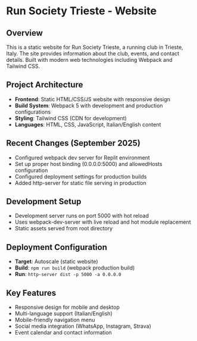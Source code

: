 # Run Society Trieste - Website

## Overview
This is a static website for Run Society Trieste, a running club in Trieste, Italy. The site provides information about the club, events, and contact details. Built with modern web technologies including Webpack and Tailwind CSS.

## Project Architecture
- **Frontend**: Static HTML/CSS/JS website with responsive design
- **Build System**: Webpack 5 with development and production configurations
- **Styling**: Tailwind CSS (CDN for development)
- **Languages**: HTML, CSS, JavaScript, Italian/English content

## Recent Changes (September 2025)
- Configured webpack dev server for Replit environment
- Set up proper host binding (0.0.0.0:5000) and allowedHosts configuration
- Configured deployment settings for production builds
- Added http-server for static file serving in production

## Development Setup
- Development server runs on port 5000 with hot reload
- Uses webpack-dev-server with live reload and hot module replacement
- Static assets served from root directory

## Deployment Configuration
- **Target**: Autoscale (static website)
- **Build**: `npm run build` (webpack production build)
- **Run**: `http-server dist -p 5000 -a 0.0.0.0`

## Key Features
- Responsive design for mobile and desktop
- Multi-language support (Italian/English)
- Mobile-friendly navigation menu
- Social media integration (WhatsApp, Instagram, Strava)
- Event calendar and contact information